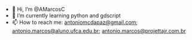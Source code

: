 - 👋 Hi, I’m @AMarcosC
- 🌱 I’m currently learning python and gdscript
- 📫 How to reach me: antoniomcdapaz@gmail.com; antonio.marcos@aluno.ufca.edu.br; antonio.marcos@projettajr.com.br

<!---
AMarcosC/AMarcosC is a ✨ special ✨ repository because its `README.md` (this file) appears on your GitHub profile.
You can click the Preview link to take a look at your changes.
--->
